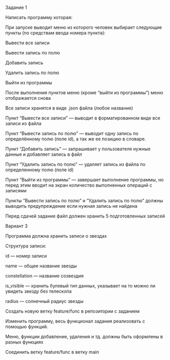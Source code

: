 Задание 1

Написать программу которая:

При запуске выводит меню из которого человек выбирает следующие пункты (по средствам ввода номера пункта):

Вывести все записи

Вывести запись по полю

Добавить запись

Удалить запись по полю

Выйти из программы

После выполнения пунктов меню (кроме “выйти из программы”) меню отображается снова

Все записи хранятся в виде .json файла (любое название)

Пункт “Вывести все записи” — выводит в форматированном виде все записи из файла

Пункт “Вывести запись по полю” — выводит одну запись по определённому полю (поле id), а так же ее позицию в словаре.

Пункт “Добавить запись” — запрашивает у пользователя нужные данные и добавляет запись в файл

Пункт “Удалить запись по полю” — удаляет запись из файла по определенному полю (поле id)

Пункт “Выйти из программы” — завершает выполнение программы, но перед этим вводит на экран количество выполненных операций с записями

Пункты “Вывести запись по полю” и “Удалить запись по полю” должны выводить предупреждение если нужная запись не найдена

Перед сдачей задание файл должен хранить 5 подготовленных записей

Вариант 3

Программа должна хранить записи о звездах

Структура записи:

id — номер записи

name — общее название звезды

constellation — название созвездия

is_visible — хранить булевый тип данных, указывает на то можно ли увидеть звезду без телескопа

radius — солнечный радиус звезды

Создать новую ветку feature/func в репозитории с заданием

Изменить программу, весь функционал задания реализовать с помощью функций.

Меню, функции добавление, удаления и тд. должны быть оформлены в разных функциях

Соединить ветку feature/func в ветку main
